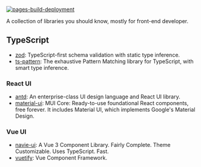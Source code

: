 [![pages-build-deployment](https://github.com/CaptainOfPhB/Library-You-Should-Know/actions/workflows/pages/pages-build-deployment/badge.svg?branch=master)](https://github.com/CaptainOfPhB/Library-You-Should-Know/actions/workflows/pages/pages-build-deployment)

A collection of libraries you should know, mostly for front-end developer.

## TypeScript

- [zod](https://github.com/colinhacks/zod): TypeScript-first schema validation with static type inference.
- [ts-pattern](https://github.com/gvergnaud/ts-pattern): The exhaustive Pattern Matching library for TypeScript, with smart type inference.

### React UI

- [antd](https://github.com/ant-design/ant-design): An enterprise-class UI design language and React UI library.
- [material-ui](https://github.com/mui/material-ui): MUI Core: Ready-to-use foundational React components, free forever. It includes Material UI, which implements Google's Material Design.

### Vue UI

- [navie-ui](https://github.com/tusen-ai/naive-ui): A Vue 3 Component Library. Fairly Complete. Theme Customizable. Uses TypeScript. Fast.
- [vuetify](https://github.com/vuetifyjs/vuetify): Vue Component Framework.
